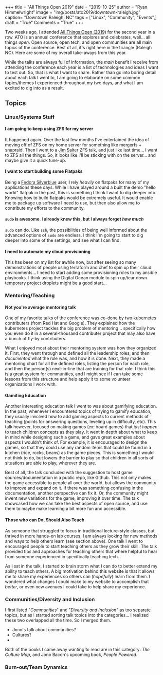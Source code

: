 +++
title  = "All Things Open 2019"
date   = "2019-10-25"
author = "Ryan Himmelwright"
image  = "img/posts/ato2019/downtown-raleigh.jpg"
caption= "Downtown Raleigh, NC"
tags   = ["Linux", "Community", "Events",]
draft  = "True"
Comments = "True"
+++

Two weeks ago, I attended [All Things Open (2019)](https://allthingsopen.org)
for the second year in a row. ATO is an annual conference that explores and
celebrates, well... all things *open*. Open source, open tech, and open
communities are all main topics of the conference. Best of all, it's right here
in the triangle (Raleigh NC). Here are some of my overall take-aways from this
year.


<!--more-->

While the talks are always full of information, the *main* benefit I receive from
attending the conference each year is a list of technologies and ideas I want to
test out. So, that is what I want to share.
Rather than go into boring detail about each talk I went to, I am going to
elaborate on some common topics/themes I experienced throughout my two days,
and what I am excited to dig into as a result.


## Topics


### Linux/Systems Stuff

#### I am going to keep using ZFS for my server
It happened again. Over the last few months I've entertained the idea of moving
off of ZFS on my home server for something like mergerfs + snapraid. Then I
went to a [Jim Salter](https://jrs-s.net/) ZFS talk, and just like last time...
I want to ZFS all the things. So, it looks like I'll be sticking with on the
server... and maybe give it a quick tune-up.

#### I want to start building some Flatpaks
Being a [Fedora Silverblue](https://silverblue.fedoraproject.org/) user, I rely
*heavily* on flatpaks for many of my applications these days. While I have
played around a built the demo "hello world" flatpak in the past, this is
something I think I want to dig deeper into. Knowing how to build flatpaks
would be extremely useful. It would enable me to package up software I need to
use, but then also allow me to contribute my efforts to the community.

#### `sudo` is awesome.  I already knew this, but I always forget *how much*
`sudo` can do. Like `ssh`, the possibilities of being well informed about the
advanced options of `sudo` are endless. I think I'm going to start to dig
deeper into some of the settings, and see what I can find.

#### I need to automate my cloud provisioning
This has been on my list for awhile now, but after seeing so many
demonstrations of people using terraform and chef to spin up their cloud
environments... I need to start adding some provisioning roles to my ansible
playbooks. I think using the Digital Ocean module to spin up/tear down
temporary project droplets might be a good start...


### Mentoring/Teaching
#### Not you're average mentoring talk
One of my favorite talks of the conference was co-done by two kubernetes
contributers (from Red Hat and Google). They explained how the kubernetes
project tackles the big problem of mentoring... specifically how you even do it
in a several-thousand contributer project that may also have a bunch of fly-by
contributers.

What I enjoyed most about their mentoring system was how they organized it.
First, they went through and defined all the leadership roles, and then
*documented* what the role was, and how it is done. Next, they made a mentoring
chart for all the defined roles, listing the person for each role, and then the
person(s) next-in-line that are training for that role. I think this is a great
system for communities, and I might see if I can take some lessons from this
structure and help apply it to some volunteer organizations I work with.

#### Gamifing Education
Another interesting education talk I went to was about gamifying education.  In
the past, whenever I encountered topics of trying to gamify education, they
usually involved how to add gaming aspects to current methods of teaching
(points for answering questions, leveling up in difficulty, etc). This talk
however, focused on making games (ex: board games) that *just happen* to teach
children concepts as they play. It went in depth about what to keep in mind
while designing such a game, and gave great examples about aspects I wouldn't
think of. For example, it is encouraged to design the games, so that they could
use any random items that could be found in a kitchen (rice, rocks, beans) as
the game pieces. This is something I would not think to do, but lowers the
barrier to play so that children in all sorts of situations are able to play,
wherever they are.

Best of all, the talk concluded with the suggestion to host game
sources/documentation in a public repo, like Github.  This not only makes the
game accessible to people all over the world, but allows the community to
improve and expand on it. If there was something confusing in the
documentation, another perspective can fix it. Or, the community might invent
new variations for the game, improving it over time. The talk showcased how we
can take the best aspects of open source, and use them to maybe make learning a
bit more fun and accessible.

#### Those who can Do, Should Also Teach

As someone that struggled to focus in traditional lecture-style classes, but
thrived in more hands-on lab courses, I am always looking for new methods and
ways to help others learn (see section above). One talk I went to encouraged
people to start teaching others as they grow their skill. The talk provided
tips and approaches for teaching others that where helpful to hear from someone
experienced in specifically teaching tech.

As I sat in the talk, I started to brain storm what I can do to better extend
my ability to teach others. A big motivation behind this website is that it
allows me to share my experiences so others can (*hopefully*) learn from them.
I wondered what changes I could make to my website to accomplish that *better*,
or even new avenues I could take to help share my experience.


### Communities/Diversity and Inclusion

I first listed "*Communities*" and "*Diversity and Inclusion*" as too separate
topics, but as I started sorting talk topics into the categories... I realized
these two overlapped all the time. So I merged them.

- Jono's talk about communities?
- Cultures?
-

Both of the books I came away wanting to read are in this category: *The
Culture  Map*, and Jono Bacon's upcoming book, *People Powered*.


### Burn-out/Team Dynamics


